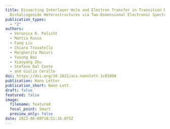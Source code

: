 ```yaml
---
title: Dissecting Interlayer Hole and Electron Transfer in Transition Metal
  Dichalcogenide Heterostructures via Two-Dimensional Electronic Spectroscopy
publication_types:
  - "2"
authors:
  - Veronica R. Policht
  - Mattia Russo
  - Fang Liu
  - Chiara Trovatello
  - Margherita Maiuri
  - Yusong Bai
  - Xiaoyang Zhu
  - Stefano Dal Conte
  - and Giulio Cerullo
doi: https://doi.org/10.1021/acs.nanolett.1c01098
publication: Nano Letter
publication_short: Nano Lett.
draft: false
featured: false
image:
  filename: featured
  focal_point: Smart
  preview_only: false
date: 2022-06-08T18:51:16.075Z
---
```

